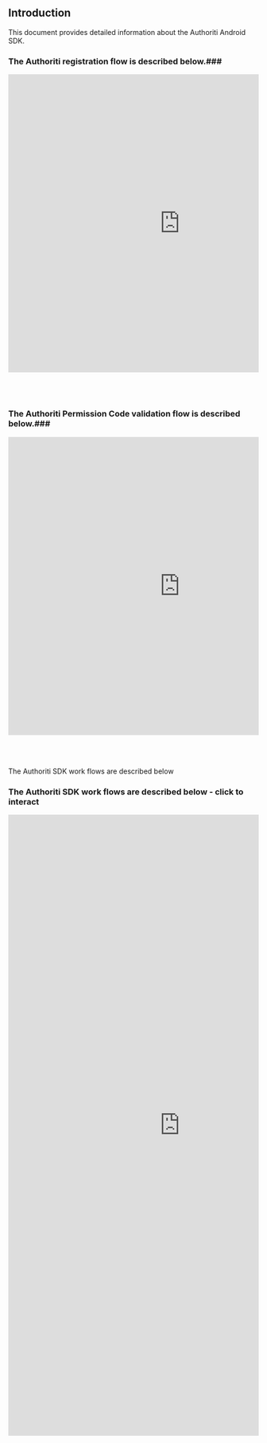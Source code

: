 ## Introduction

This document provides detailed information about the Authoriti Android SDK.

### The Authoriti registration flow is described below.### 

<div style="position: relative; padding-bottom: 10%; height: 0; overflow: hidden; max-width: 100%; height: auto;">
<iframe width="690" height="600" src="https://miro.com/app/embed/o9J_klx9jxY=/?" frameborder="0" scrolling="no" allowfullscreen></iframe>
  </div>
  
### The Authoriti Permission Code validation flow is described below.###

<div style="position: relative; padding-bottom: 10%; height: 0; overflow: hidden; max-width: 100%; height: auto;">
<iframe width="690" height="600" src="https://miro.com/app/embed/o9J_kl1Fmto=/?" frameborder="0" scrolling="no" allowfullscreen></iframe>
  </div>

The Authoriti SDK work flows are described below

### The Authoriti SDK work flows are described below - click to interact ###

<div style="position: relative; padding-bottom: 10%; height: 0; overflow: hidden; max-width: 100%; height: auto;">
<iframe width="690" height="1250" src="https://miro.com/app/embed/o9J_klx5LPY=/?" frameborder="0" scrolling="no" allowfullscreen></iframe>
  </div>

